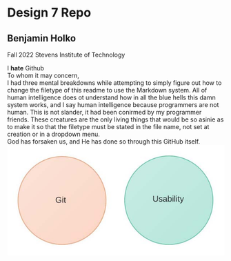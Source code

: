 # Design 7 Repo
## Benjamin Holko
Fall 2022 
Stevens Institute of Technology  

I **hate** Github  
To whom it may concern,  
I had three mental breakdowns while attempting to simply figure out how to change the filetype of this readme to use the Markdown system. All of human intelligence does ot understand how in all the blue hells this damn system works, and I say human intelligence because programmers are not human. This is not slander, it had been conirmed by my programmer friends. These creatures are the only living things that would be so asinie as to make it so that the filetype must be stated in the file name, not set at creation or in a dropdown menu.  
God has forsaken us, and He has done so through this GitHub itself. 
![HateGit](HateGit.jpeg)
